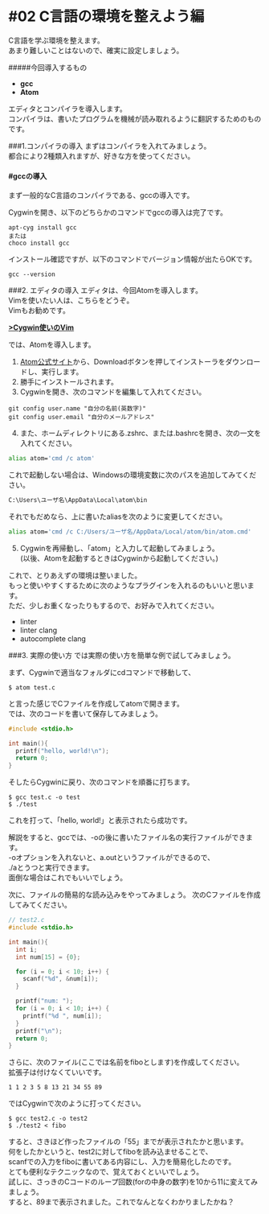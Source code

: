 # #02 C言語の環境を整えよう編

C言語を学ぶ環境を整えます。  
あまり難しいことはないので、確実に設定しましょう。

#####今回導入するもの
- __gcc__
- __Atom__

エディタとコンパイラを導入します。  
コンパイラは、書いたプログラムを機械が読み取れるように翻訳するためのものです。  

###1.コンパイラの導入
まずはコンパイラを入れてみましょう。  
都合により2種類入れますが、好きな方を使ってください。

#### #gccの導入
まず一般的なC言語のコンパイラである、gccの導入です。  

Cygwinを開き、以下のどちらかのコマンドでgccの導入は完了です。
```
apt-cyg install gcc
または
choco install gcc
```
インストール確認ですが、以下のコマンドでバージョン情報が出たらOKです。
```
gcc --version
```


###2. エディタの導入
エディタは、今回Atomを導入します。  
Vimを使いたい人は、こちらをどうぞ。  
Vimもお勧めです。

__[>Cygwin使いのVim](vim_set/vim_beg.md)__

では、Atomを導入します。  

1. [Atom公式サイト](https://atom.io/)から、Downloadボタンを押してインストーラをダウンロードし、実行します。  
2. 勝手にインストールされます。
3. Cygwinを開き、次のコマンドを編集して入れてください。
```
git config user.name "自分の名前(英数字)"
git config user.email "自分のメールアドレス"
```

4. また、ホームディレクトリにある.zshrc、または.bashrcを開き、次の一文を入れてください。
```bash
alias atom='cmd /c atom'
```
これで起動しない場合は、Windowsの環境変数に次のパスを追加してみてください。
```bash
C:\Users\ユーザ名\AppData\Local\atom\bin
```
それでもだめなら、上に書いたaliasを次のように変更してください。
```bash
alias atom='cmd /c C:/Users/ユーザ名/AppData/Local/atom/bin/atom.cmd'
```

5. Cygwinを再帰動し、「atom」と入力して起動してみましょう。  
(以後、Atomを起動するときはCygwinから起動してください。)

これで、とりあえずの環境は整いました。  
もっと使いやすくするために次のようなプラグインを入れるのもいいと思います。  
ただ、少しお重くなったりもするので、お好みで入れてください。

* linter
* linter clang
* autocomplete clang


###3. 実際の使い方
では実際の使い方を簡単な例で試してみましょう。

まず、Cygwinで適当なフォルダにcdコマンドで移動して、
```
$ atom test.c
```
と言った感じでCファイルを作成してatomで開きます。  
では、次のコードを書いて保存してみましょう。
```c
#include <stdio.h>

int main(){
  printf("hello, world!\n");
  return 0;
}
```
そしたらCygwinに戻り、次のコマンドを順番に打ちます。
```
$ gcc test.c -o test
$ ./test
```
これを打って、「hello, world!」と表示されたら成功です。

解説をすると、gccでは、-oの後に書いたファイル名の実行ファイルができます。  
-oオプションを入れないと、a.outというファイルができるので、  
./aとうつと実行できます。  
面倒な場合はこれでもいいでしょう。

次に、ファイルの簡易的な読み込みをやってみましょう。
次のCファイルを作成してみてください。
```c
// test2.c
#include <stdio.h>

int main(){
  int i;
  int num[15] = {0};

  for (i = 0; i < 10; i++) {
    scanf("%d", &num[i]);
  }

  printf("num: ");
  for (i = 0; i < 10; i++) {
    printf("%d ", num[i]);
  }
  printf("\n");
  return 0;
}
```
さらに、次のファイル(ここでは名前をfiboとします)を作成してください。  
拡張子は付けなくていいです。
```
1 1 2 3 5 8 13 21 34 55 89
```
ではCygwinで次のように打ってください。
```
$ gcc test2.c -o test2
$ ./test2 < fibo
```
すると、さきほど作ったファイルの「55」までが表示されたかと思います。  
何をしたかというと、test2に対してfiboを読み込ませることで、  
scanfでの入力をfiboに書いてある内容にし、入力を簡易化したのです。  
とても便利なテクニックなので、覚えておくといいでしょう。  
試しに、さっきのCコードのループ回数(forの中身の数字)を10から11に変えてみましょう。  
すると、89まで表示されました。これでなんとなくわかりましたかね？
